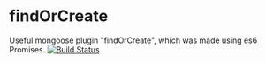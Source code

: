 # findOrCreate
Useful mongoose plugin "findOrCreate", which was made using es6 Promises.
[![Build Status](https://travis-ci.org/travis-ci/travis-web.svg?branch=master)](https://travis-ci.org/travis-ci/travis-web)
